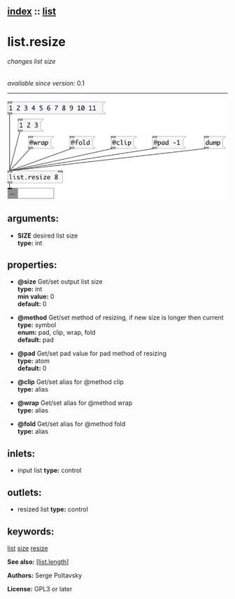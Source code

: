 [index](index.html) :: [list](category_list.html)
---

# list.resize

###### changes list size

*available since version:* 0.1

---




[![example](../examples/img/list.resize.jpg)](../examples/pd/list.resize.pd)



## arguments:

* **SIZE**
desired list size<br>
__type:__ int<br>





## properties:

* **@size** 
Get/set output list size<br>
__type:__ int<br>
__min value:__ 0<br>
__default:__ 0<br>

* **@method** 
Get/set method of resizing, if new size is longer then current<br>
__type:__ symbol<br>
__enum:__ pad, clip, wrap, fold<br>
__default:__ pad<br>

* **@pad** 
Get/set pad value for pad method of resizing<br>
__type:__ atom<br>
__default:__ 0<br>

* **@clip** 
Get/set alias for @method clip<br>
__type:__ alias<br>

* **@wrap** 
Get/set alias for @method wrap<br>
__type:__ alias<br>

* **@fold** 
Get/set alias for @method fold<br>
__type:__ alias<br>



## inlets:

* input list 
__type:__ control<br>



## outlets:

* resized list
__type:__ control<br>



## keywords:

[list](keywords/list.html)
[size](keywords/size.html)
[resize](keywords/resize.html)



**See also:**
[\[list.length\]](list.length.html)




**Authors:** Serge Poltavsky




**License:** GPL3 or later





